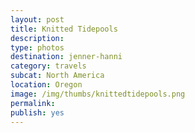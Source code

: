 ```yaml
---
layout: post
title: Knitted Tidepools 
description: 
type: photos
destination: jenner-hanni
category: travels
subcat: North America
location: Oregon
image: /img/thumbs/knittedtidepools.png
permalink: 
publish: yes
---
```


<p><a href="https://jenner.smugmug.com/North-America/Knitted-Mdepools-at-PDX/i-5SNzbDK/0/b0984732/M/IMG_1362-M.jpg">
<img src="https://jenner.smugmug.com/North-America/Knitted-Mdepools-at-PDX/i-5SNzbDK/0/b0984732/M/IMG_1362-M.jpg" alt=""></a></p>

<p><a href="https://jenner.smugmug.com/North-America/Knitted-Mdepools-at-PDX/i-KLLbF92/0/21a8749c/M/IMG_1363-M.jpg">
<img src="https://jenner.smugmug.com/North-America/Knitted-Mdepools-at-PDX/i-KLLbF92/0/21a8749c/M/IMG_1363-M.jpg" alt=""></a></p>

<p><a href="https://jenner.smugmug.com/North-America/Knitted-Mdepools-at-PDX/i-Dfdrz2V/0/84ffd643/M/IMG_1366-M.jpg">
<img src="https://jenner.smugmug.com/North-America/Knitted-Mdepools-at-PDX/i-Dfdrz2V/0/84ffd643/M/IMG_1366-M.jpg" alt=""></a></p>

<p><a href="https://jenner.smugmug.com/North-America/Knitted-Mdepools-at-PDX/i-vbcszBt/0/486762e1/M/IMG_1365-M.jpg">
<img src="https://jenner.smugmug.com/North-America/Knitted-Mdepools-at-PDX/i-vbcszBt/0/486762e1/M/IMG_1365-M.jpg" alt=""></a></p>

<p><a href="https://jenner.smugmug.com/North-America/Knitted-Mdepools-at-PDX/i-tN4LnfZ/0/ca1b8b85/M/IMG_1368-M.jpg">
<img src="https://jenner.smugmug.com/North-America/Knitted-Mdepools-at-PDX/i-tN4LnfZ/0/ca1b8b85/M/IMG_1368-M.jpg" alt=""></a></p>


